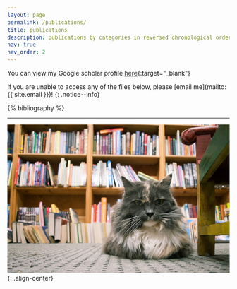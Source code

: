 ```yaml
---
layout: page
permalink: /publications/
title: publications
description: publications by categories in reversed chronological order. generated by jekyll-scholar.
nav: true
nav_order: 2
---
```


<!-- _pages/publications.md -->

<!-- Bibsearch Feature -->

<!--{% include bib_search.liquid %}

<div class="publications">

{% bibliography %}

</div>
-->

You can view my Google scholar profile [here](https://scholar.google.com/citations?user=GjpdpusAAAAJ&hl=en){:target="\_blank"}

If you are unable to access any of the files below, please [email me](mailto:{{ site.email }})!
{: .notice--info}

<div class="publications">

<!--
## Published Articles

{% bibliography -q @*[pubtype=article] %}

## Manuscripts submitted or in preparation

{% bibliography -q @*[pubtype=submitted] %}

## Book Chapters

{% bibliography -q @*[pubtype=chapter] %}

## Conference presentations

### Talks

{% bibliography -q @*[pubtype=conftalk] %}

### Posters

{% bibliography -q @*[pubtype=confposter] %}
-->

{% bibliography %}

</div>

---

![Twice Told Stories, Seattle, WA, 8/21/17](/assets/img/Seattle2018-1.jpg){: .align-center}
